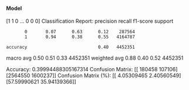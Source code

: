 #### Model
[1 1 0 ... 0 0 0]
Classification Report:
              precision    recall  f1-score   support

           0       0.07      0.63      0.12    287564
           1       0.94      0.38      0.55   4164787

    accuracy                           0.40   4452351
   macro avg       0.50      0.51      0.33   4452351
weighted avg       0.88      0.40      0.52   4452351

Accuracy: 0.39994488305167314
Confusion Matrix:
[[ 180458  107106]
 [2564550 1600237]]
Confusion Matrix (%):
[[ 4.05309465  2.40560549]
 [57.59990621 35.94139366]]

